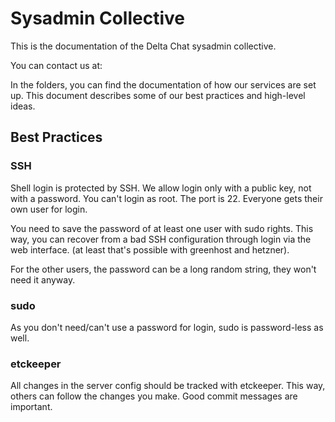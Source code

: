 # Sysadmin Collective

This is the documentation of the Delta Chat sysadmin collective. 

You can contact us at: 

In the folders, you can find the documentation of how our services are set up.
This document describes some of our best practices and high-level ideas.

## Best Practices

### SSH

Shell login is protected by SSH. We allow login only with a public key, not
with a password. You can't login as root. The port is 22. Everyone gets their
own user for login.

You need to save the password of at least one user with sudo rights. This way,
you can recover from a bad SSH configuration through login via the web
interface. (at least that's possible with greenhost and hetzner).

For the other users, the password can be a long random string, they won't need
it anyway.

### sudo

As you don't need/can't use a password for login, sudo is password-less as
well.

### etckeeper

All changes in the server config should be tracked with etckeeper. This way,
others can follow the changes you make. Good commit messages are important.


